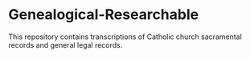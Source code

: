 # Genealogical-Researchable

This repository contains transcriptions of Catholic church sacramental records and general legal records.
